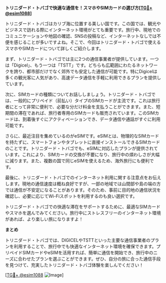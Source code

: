 **トリニダード・トバゴで快適な通信を！スマホやSIMカードの選び方[[TG💪+ @esim1088](https://t.me/s/esim1088)]**

トリニダード・トバゴはカリブ海に位置する美しい国です。この国では、観光やビジネスで訪れる際にインターネット環境がとても重要です。旅行中、現地でのコミュニケーションや地図の確認、SNSの投稿など、インターネットなしでは不便を感じることが多いですよね。そこで、今回はトリニダード・トバゴで使えるスマホやSIMカードについて詳しくご紹介します。

まず、トリニダード・トバゴでは主に2つの通信事業者が提供しています。一つは「Digicel」、もう一つは「TSTT」です。どちらも広範囲にわたるネットワークを誇り、都市部だけでなく郊外でも安定した通信が可能です。特にDigicelは多くの観光客に人気があり、高速データ通信を手軽に利用できるプランを提供しています。

次に、SIMカードの種類についてお話ししましょう。トリニダード・トバゴでは、一般的にプリペイド（前払い）タイプのSIMカードが主流です。これは旅行者にとって非常に便利で、必要な分だけ料金を支払うことができます。また、短期間の滞在であれば、旅行者専用のSIMカードも販売されています。このSIMカードは、到着後すぐにアクティベーションでき、データ通信や通話がすぐに利用可能です。

さらに、最近注目を集めているのがeSIMです。eSIMとは、物理的なSIMカードを持たずに、スマートフォンやタブレットに直接インストールできるSIMカードのことです。トリニダード・トバゴでも、eSIMに対応したプランが提供されています。これにより、SIMカードの交換が不要になり、旅行中の煩わしさが大幅に減ります。また、複数の国で同じeSIMを使えるため、海外旅行にも便利です。

最後に、トリニダード・トバゴでのインターネット利用に関する注意点をお伝えします。現地の通信速度は概ね良好ですが、一部の地域では山間部や島の端の方では通信が不安定になることがあります。そのため、事前に目的地の通信状況を確認し、必要に応じてWi-Fiスポットを利用するのも良い選択です。

トリニダード・トバゴでの快適な滞在をサポートするために、最適なSIMカードやスマホを選んでみてください。旅行中にストレスフリーのインターネット環境があれば、より楽しい旅になりますよ！

**まとめ**

トリニダード・トバゴでは、DIGICELやTSTTといった主要な通信事業者のプランを利用することで、旅行中でも快適なインターネット環境を確保できます。プリペイドSIMカードやeSIMを活用すれば、簡単に通信を開始でき、旅行中のニーズに合わせたプランを選ぶことができます。ぜひ、自分の旅に合った通信手段を見つけて、充実したトリニダード・トバゴ体験を楽しんでください！

[[TG💪+ @esim1088](https://t.me/s/esim1088) ![Image](https://i.postimg.cc/Y0z9fWf4/image.png)]